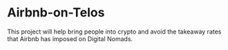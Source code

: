 # Airbnb-on-Telos
This project will help bring people into crypto and avoid the takeaway rates that Airbnb has imposed on Digital Nomads. 
